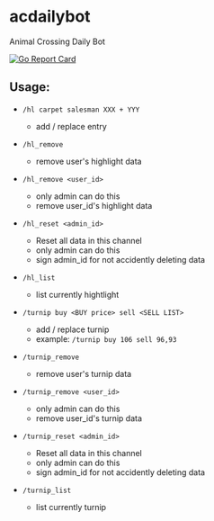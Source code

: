 # acdailybot
Animal Crossing Daily Bot

[![Go Report Card](https://goreportcard.com/badge/github.com/ElvisChiang/acdailybot)](https://goreportcard.com/report/github.com/ElvisChiang/acdailybot)

## Usage:

- ```/hl carpet salesman XXX + YYY```
    - add / replace entry

- ```/hl_remove```
    - remove user's highlight data

- ```/hl_remove <user_id>```
    - only admin can do this
    - remove user_id's highlight data

- ```/hl_reset <admin_id>```
    - Reset all data in this channel
    - only admin can do this
    - sign admin_id for not accidently deleting data

- ```/hl_list```
    - list currently hightlight

- ```/turnip buy <BUY price> sell <SELL LIST>```
    - add / replace turnip
    - example: ```/turnip buy 106 sell 96,93```

- ```/turnip_remove```
    - remove user's turnip data

- ```/turnip_remove <user_id>```
    - only admin can do this
    - remove user_id's turnip data

- ```/turnip_reset <admin_id>```
    - Reset all data in this channel
    - only admin can do this
    - sign admin_id for not accidently deleting data

- ```/turnip_list```
    - list currently turnip
